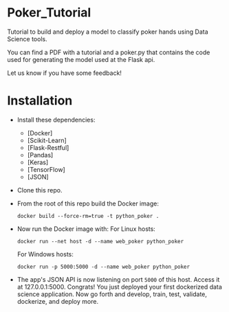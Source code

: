 # Poker_Tutorial
Tutorial to build and deploy a model to classify poker hands using Data Science tools. 

You can find a PDF with a tutorial and a poker.py that contains the code used for generating the model used at the Flask api.

Let us know if you have some feedback!

# Installation

- Install these dependencies:
  - [Docker]
  - [Scikit-Learn]
  - [Flask-Restful]
  - [Pandas] 
  - [Keras]
  - [TensorFlow]
  - [JSON]
- Clone this repo.
- From the root of this repo build the Docker image:

  ```
  docker build --force-rm=true -t python_poker .
  ```

- Now run the Docker image with:
  For Linux hosts:
  ```
  docker run --net host -d --name web_poker python_poker
  ```
  For Windows hosts:
  ```
  docker run -p 5000:5000 -d --name web_poker python_poker
  ```
  
- The app's JSON API is now listening on port `5000` of this host. Access it at 127.0.0.1:5000.  Congrats! You just deployed your first dockerized data science application.  Now go forth and develop, train, test, validate, dockerize, and deploy more.

